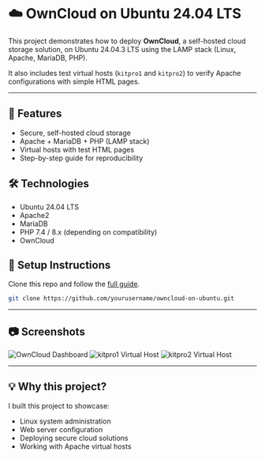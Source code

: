 # ☁️ OwnCloud on Ubuntu 24.04 LTS

This project demonstrates how to deploy **OwnCloud**, a self-hosted cloud storage solution, on Ubuntu 24.04.3 LTS using the LAMP stack (Linux, Apache, MariaDB, PHP).  

It also includes test virtual hosts (`kitpro1` and `kitpro2`) to verify Apache configurations with simple HTML pages.  

---

## 📌 Features
- Secure, self-hosted cloud storage
- Apache + MariaDB + PHP (LAMP stack)
- Virtual hosts with test HTML pages
- Step-by-step guide for reproducibility

## 🛠️ Technologies
- Ubuntu 24.04 LTS
- Apache2
- MariaDB
- PHP 7.4 / 8.x (depending on compatibility)
- OwnCloud

## 📖 Setup Instructions
Clone this repo and follow the [full guide](./GUIDE.md).

```bash
git clone https://github.com/yourusername/owncloud-on-ubuntu.git
```

---

## 📷 Screenshots
![OwnCloud Dashboard](./screenshots/dashboard.png)
![kitpro1 Virtual Host](./screenshots/kitpro1.png)
![kitpro2 Virtual Host](./screenshots/kitpro2.png)

---

## 💡 Why this project?
I built this project to showcase:
- Linux system administration
- Web server configuration
- Deploying secure cloud solutions
- Working with Apache virtual hosts
